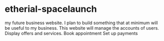 # etherial-spacelaunch
my future business website. I plan to build something that at minimum will be useful to my business.
This website will manage the accounts of users.
Display offers and services.
Book appointment
Set up payments
